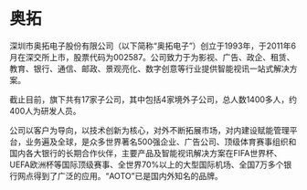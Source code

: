 # 奥拓

深圳市奥拓电子股份有限公司（以下简称“奥拓电子”）创立于1993年，于2011年6月在深交所上市，股票代码为002587。公司致力于为影视、广告、政企、租赁、教育、银行、通信、邮政、景观亮化、数字创意等行业提供智能视讯一站式解决方案。

截止目前，旗下共有17家子公司，其中包括4家境外子公司，总人数1400多人，约400人为研发人员。

公司以客户为导向，以技术创新为核心，对外不断拓展市场，对内建设赋能管理平台，业务遍及全球，是众多世界著名500强企业、广告公司、顶级体育赛事组织和国内各大银行的长期合作伙伴，主要产品及智能视讯解决方案在FIFA世界杯、UEFA欧洲杯等国际顶级赛事、全世界70%以上的大型国际机场、全国7万多个银行网点得到了广泛的应用。“AOTO”已是国内外知名的品牌。
